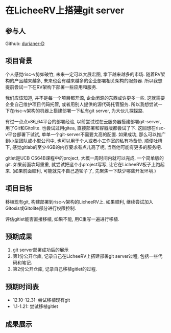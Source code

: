# 在LicheeRV上搭建git server



## 参与人

Github: [durianer-D](https://github.com/durianer-D)

## 项目背景

个人感觉risc-v势如破竹, 未来一定可以大展宏图, 拿下越来越多的市场. 
随着RV架构的产品越来越多, 未来也会有越来越多的企业部署相关架构的服务器. 
所以我想提前尝试一下在RV架构下部署一些应用和服务. 

我们应该知道, 并不是每一个项目都开源, 企业闭源的东西或许更多一些. 
这就需要企业自己维护项目代码托管, 或者用别人提供的源代码托管服务. 
所以我想尝试一下在risc-v架构的机器上搭建部署一下私有git server, 为大伙儿探探路. 

有过一点点x86_64平台的部署经验, 
以前尝试过在云服务器搭建部署git-server, 用了Git和Gitolite. 
也尝试过用gitea, 直接部署和容器版都尝试了下. 
这回想在risc-v平台部署下试试, 单单一个git-server不需要太高的配置. 
如果成功, 那么可以推广到小型团队或小型公司中, 也可以用于个人或者小工作室的私有冷备份. 
顺便吐槽下, 感觉gitlab的至少4GB的内存要求有点儿高了呢, 当然他可能有更多的服务吧. 

gitlet是UCB CS64B课程中的project, 大概一周时间内就可以完成, 一个简单版的git. 
如果前面坎坷重重, 就尝试把这个小project写写, 让它在LicheeRV板子上跑起来. 
(如果前面顺利, 可能就先不自己造轮子了, 先聚焦一下缺少哪些开发环境.) 


## 项目目标

移植现有git, 构建部署到risc-v架构的LicheeRV上. 
如果顺利, 继续尝试加入Gitosis或Gitolite部分进行权限控制. 

评估gitlet能否直接移植, 如果不能, 用C重写一遍进行移植. 

## 预期成果

1. git server部署成功后的展示
2. 第1份公开仓库, 记录自己在LicheeRV上搭建部署git server过程, 包括一些代码和笔记. 
3. 第2份公开仓库, 记录自己移植gitlet的过程. 

## 预期时间表

- 12.10-12.31: 尝试移植现有git
- 1.1-1.21: 尝试移植gitlet

## 成果展示


